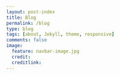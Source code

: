 ```yaml
---
layout: post-index
title: Blog
permalink: /blog
type: blog
tags: [about, Jekyll, theme, responsive]
comments: false
image:
  feature: navbar-image.jpg
  credit:
  creditlink:
---
```

